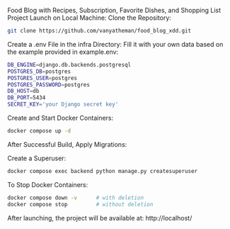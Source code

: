 Food Blog with Recipes, Subscription, Favorite Dishes, and Shopping List
Project Launch on Local Machine:
Clone the Repository:

```bash
git clone https://github.com/vanyatheman/food_blog_xdd.git
```
Create a .env File in the infra Directory:
Fill it with your own data based on the example provided in example.env:

```bash
DB_ENGINE=django.db.backends.postgresql
POSTGRES_DB=postgres
POSTGRES_USER=postgres
POSTGRES_PASSWORD=postgres
DB_HOST=db
DB_PORT=5434
SECRET_KEY='your Django secret key'
```
Create and Start Docker Containers:

```bash
docker compose up -d
```
After Successful Build, Apply Migrations:

Create a Superuser:

```bash
docker compose exec backend python manage.py createsuperuser
```
To Stop Docker Containers:

```bash
docker compose down -v      # with deletion
docker compose stop         # without deletion
```
After launching, the project will be available at: http://localhost/
